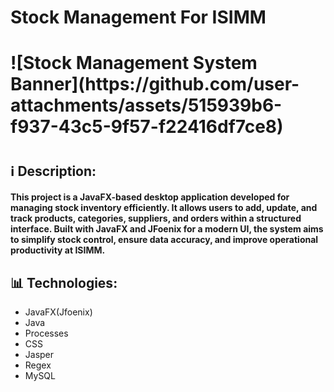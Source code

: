 <h1>Stock Management For ISIMM </h1>
<h1> ![Stock Management System Banner](https://github.com/user-attachments/assets/515939b6-f937-43c5-9f57-f22416df7ce8)

</h1>
<h1> </h1>

<h2>ℹ️ Description:</h2>
<h4>This project is a JavaFX-based desktop application developed for managing stock inventory efficiently. It allows users to add, update, and track products, categories, suppliers, and orders within a structured interface. Built with JavaFX and JFoenix for a modern UI, the system aims to simplify stock control, ensure data accuracy, and improve operational productivity at ISIMM.</h4>
<h2>📊 Technologies:</h2>
<ul>
<li>JavaFX(Jfoenix)</li>
<li>Java</li>
<li>Processes</li>
<li>CSS</li>
<li>Jasper</li>
<li>Regex</li>
<li>MySQL</li>
</ul>

 
